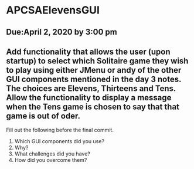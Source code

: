 # APCSAElevensGUI

## Due:April 2, 2020 by 3:00 pm

## Add functionality that allows the user (upon startup) to select which Solitaire game they wish to play using either JMenu or andy of the other GUI components mentioned in the day 3 notes. The choices are Elevens, Thirteens and Tens. Allow the functionality to display a message when the Tens game is chosen to say that that game is out of oder. 

Fill out the following before the final commit.
1. Which GUI components did you use?
2. Why?
3. What challenges did you have? 
4. How did you overcome them?
